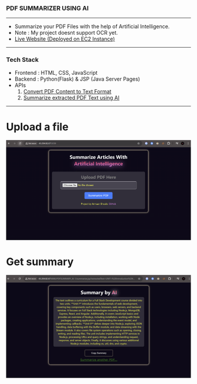 ### PDF SUMMARIZER USING AI
---
- Summarize your PDF Files with the help of Artificial Intelligence.
- Note : My project doesnt support OCR yet.
- [Live Website (Deployed on EC2 Instance)](http://43.204.82.67:5000/)
---
### Tech Stack
- Frontend : HTML, CSS, JavaScript
- Backend : Python(Flask) & JSP (Java Server Pages)
- APIs
  1. [Convert PDF Content to Text Format](https://portal.cloudmersive.com/documentation?selected=%2fconvert%2fpdf%2fto%2ftxt&api=linkConvert&language=linkPython)
  2. [Summarize extracted PDF Text using AI](https://console.groq.com/docs/quickstart)
---
# Upload a file
<img title="a title" alt="Alt text" src="summaryHomePage.png">

# Get summary
<img title="a title" alt="Alt text" src="summarySample.png">



